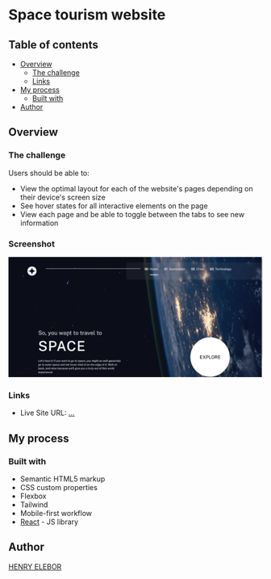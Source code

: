 # Space tourism website

## Table of contents

- [Overview](#overview)
  - [The challenge](#the-challenge)
  - [Links](#links)
- [My process](#my-process)
  - [Built with](#built-with)
- [Author](#author)


## Overview

### The challenge

Users should be able to:

- View the optimal layout for each of the website's pages depending on their device's screen size
- See hover states for all interactive elements on the page
- View each page and be able to toggle between the tabs to see new information

### Screenshot

![](./space.png)

### Links

- Live Site URL: [...](https://your-live-site-url.com)

## My process

### Built with

- Semantic HTML5 markup
- CSS custom properties
- Flexbox
- Tailwind
- Mobile-first workflow
- [React](https://reactjs.org/) - JS library


## Author

 [HENRY ELEBOR](https://www.your-site.com)
